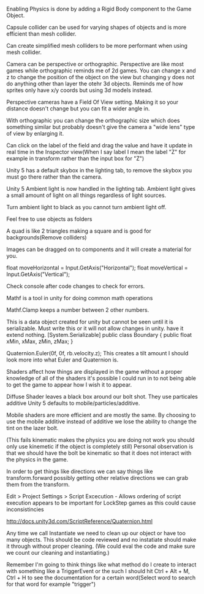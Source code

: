
Enabling Physics is done by adding a Rigid Body component to the Game Object.

Capsule collider can be used for varying shapes of objects and is more efficient than mesh collider.

Can create simplified mesh colliders to be more performant when using mesh collider.

Camera can be perspective or orthographic. Perspective are like most games while orthographic reminds me of 2d games. You can change x and z to change the position of the object on the view but changing y does not do anything other than layer the otehr 3d objects. Reminds me of how sprites only have x/y coords but using 3d models instead.

Perspective cameras have a Field Of View setting. Making it so your distance doesn't change but you can fit a wider angle in. 

With orthographic you can change the orthographic size which does something similar but probably doesn't give the camera a "wide lens" type of view by enlarging it.

Can click on the label of the field and drag the value and have it update in real time in the Inspector view(When I say label I mean the label "Z" for example in transform rather than the input box for "Z")

Unity 5 has a default skybox in the lighting tab, to remove the skybox you must go there rather than the camera.

Unity 5 Ambient light is now handled in the lighting tab. Ambient light gives a small amount of light on all things regardless of light sources.

Turn ambient light to black as you cannot turn ambient light off.

Feel free to use objects as folders

A quad is like 2 triangles making a square and is good for backgrounds(Remove colliders)

Images can be dragged on to components and it will create a material for you.

float moveHorizontal = Input.GetAxis("Horizontal");
float moveVertical = Input.GetAxis("Vertical");	

Check console after code changes to check for errors.

Mathf is a tool in unity for doing common math operations

Mathf.Clamp keeps a number between 2 other numbers.

This is a data object created for unity but cannot be seen until it is serializable. Must write this or it will not allow changes in unity. have it extend nothing.
[System.Serializable]
public class Boundary {
    public float xMin, xMax, zMin, zMax;
}

Quaternion.Euler(0f, 0f, rb.velocity.z); This creates a tilt amount I should look more into what Euler and Quaternion is.

Shaders affect how things are displayed in the game without a proper knowledge of all of the shaders it's possible I could run in to not being able to get the game to appear how I wish it to appear.

Diffuse Shader leaves a black box around our bolt shot. They use particales additive Unity 5 defaults to mobile/particles/additive.

Mobile shaders are more efficient and are mostly the same. By choosing to use the mobile additive instead of additive we lose the ability to change the tint on the lazer bolt.

(This fails kinematic makes the physics you are doing not work you should only use kinemetic if the object is completely still) Personal observation is that we should have the bolt be kinematic so that it does not interact with the physics in the game.

In order to get things like directions we can say things like transform.forward possibly getting other relative directions we can grab them from the transform.

Edit > Project Settings > Script Excecution - Allows ordering of script execution appears to be important for LockStep games as this could cause inconsistincies

http://docs.unity3d.com/ScriptReference/Quaternion.html

Any time we call Instantiate we need to clean up our object or have too many objects. This should be code reviewed and no instatiate should make it through without proper cleaning. (We could eval the code and make sure we count our cleaning and instantiating.)

Remember I'm going to think things like what method do I create to interact with something like a TriggerEvent or the such I should hit Ctrl + Alt + M, Ctrl + H to see the documentation for a certain word(Select word to search for that word for example "trigger")
